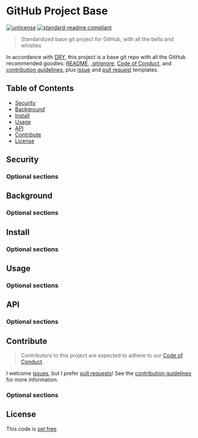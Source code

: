 # GitHub Project Base

[![unlicense](https://img.shields.io/badge/un-license-brightgreen.svg)](http://unlicense.org "The Unlicense") [![standard-readme compliant](https://img.shields.io/badge/readme%20style-standard-brightgreen.svg)](https://github.com/RichardLitt/standard-readme "RichardLitt/standard-readme")

> Standardized base git project for GitHub, with all the bells and whistles 

In accordance with [DRY](https://en.wikipedia.org/wiki/Don%27t_repeat_yourself "Don't repeat yourself"), this project is a base git repo with all the GitHub recommended goodies: [README](README.md "README"), [.gitignore](.gitignore "gitignore"), [Code of Conduct](CODE_OF_CONDUCT.md "Contributor Covenant"), and [contribution guidelines](docs/contributing.md "Contributing"), plus [issue](docs/issue_template.md "Issue template") and [pull request](docs/pull_request_template.md "Pull request template") templates.

## Table of Contents

- [Security](#security)
- [Background](#background)
- [Install](#install)
- [Usage](#usage)
- [API](#api)
- [Contribute](#contribute)
- [License](#license)

## Security

### Optional sections

## Background

### Optional sections

## Install

### Optional sections

## Usage

### Optional sections

## API

### Optional sections

## Contribute

> Contributors to this project are expected to adhere to our [Code of Conduct](CODE_OF_CONDUCT.md "Code of Conduct").

I welcome [issues](docs/issue_template.md "Issue template"), but I prefer [pull requests](dosc/pull_request_template.md "Pull request template")! See the [contribution guidelines](docs/contributing.md "Contributing") for more information.

### Optional sections

## License

This code is [set free](LICENSE).
